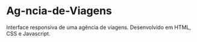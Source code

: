 # Ag-ncia-de-Viagens
Interface responsiva de uma agência de viagens. Desenvolvido em HTML, CSS e Javascript.
